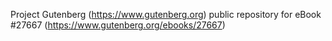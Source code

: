 Project Gutenberg (https://www.gutenberg.org) public repository for eBook #27667 (https://www.gutenberg.org/ebooks/27667)
